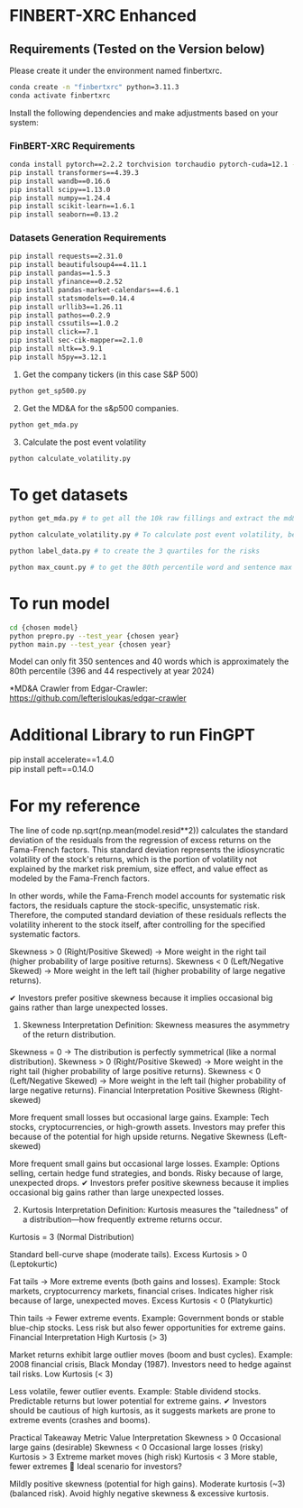 # FINBERT-XRC Enhanced

## Requirements (Tested on the Version below)
Please create it under the environment named finbertxrc.
```bash
conda create -n "finbertxrc" python=3.11.3
conda activate finbertxrc
```
Install the following dependencies and make adjustments based on your system:
### FinBERT-XRC Requirements
```bash
conda install pytorch==2.2.2 torchvision torchaudio pytorch-cuda=12.1 -c pytorch -c nvidia
pip install transformers==4.39.3
pip install wandb==0.16.6
pip install scipy==1.13.0
pip install numpy==1.24.4
pip install scikit-learn==1.6.1
pip install seaborn==0.13.2
```
### Datasets Generation Requirements
```bash
pip install requests==2.31.0
pip install beautifulsoup4==4.11.1
pip install pandas==1.5.3
pip install yfinance==0.2.52
pip install pandas-market-calendars==4.6.1
pip install statsmodels==0.14.4
pip install urllib3==1.26.11
pip install pathos==0.2.9
pip install cssutils==1.0.2
pip install click==7.1
pip install sec-cik-mapper==2.1.0
pip install nltk==3.9.1
pip install h5py==3.12.1
```


1. Get the company tickers (in this case S&P 500)
```bash
python get_sp500.py
```
2. Get the MD&A for the s&p500 companies.
```bash
python get_mda.py
```
3. Calculate the post event volatility
```bash
python calculate_volatility.py
```

# To get datasets
```bash
python get_mda.py # to get all the 10k raw fillings and extract the md&a

python calculate_volatility.py # To calculate post event volatility, better to do it 2 seperate times or else yfinance will block you

python label_data.py # to create the 3 quartiles for the risks

python max_count.py # to get the 80th percentile word and sentence max value
```

# To run model
```bash
cd {chosen model}
python prepro.py --test_year {chosen year}
python main.py --test_year {chosen year}
```

Model can only fit 350 sentences and 40 words which is approximately the 80th percentile (396 and 44 respectively at year 2024)

*MD&A Crawler from Edgar-Crawler:
https://github.com/lefterisloukas/edgar-crawler

# Additional Library to run FinGPT
pip install accelerate==1.4.0 \
pip install peft==0.14.0
# For my reference

The line of code np.sqrt(np.mean(model.resid**2)) calculates the standard deviation of the residuals from the regression of excess returns on the Fama-French factors. This standard deviation represents the idiosyncratic volatility of the stock's returns, which is the portion of volatility not explained by the market risk premium, size effect, and value effect as modeled by the Fama-French factors.

In other words, while the Fama-French model accounts for systematic risk factors, the residuals capture the stock-specific, unsystematic risk. Therefore, the computed standard deviation of these residuals reflects the volatility inherent to the stock itself, after controlling for the specified systematic factors.


Skewness > 0 (Right/Positive Skewed) → More weight in the right tail (higher probability of large positive returns).
Skewness < 0 (Left/Negative Skewed) → More weight in the left tail (higher probability of large negative returns).

✔ Investors prefer positive skewness because it implies occasional big gains rather than large unexpected losses.

1. Skewness Interpretation
Definition: Skewness measures the asymmetry of the return distribution.

Skewness = 0 → The distribution is perfectly symmetrical (like a normal distribution).
Skewness > 0 (Right/Positive Skewed) → More weight in the right tail (higher probability of large positive returns).
Skewness < 0 (Left/Negative Skewed) → More weight in the left tail (higher probability of large negative returns).
Financial Interpretation
Positive Skewness (Right-skewed)

More frequent small losses but occasional large gains.
Example: Tech stocks, cryptocurrencies, or high-growth assets.
Investors may prefer this because of the potential for high upside returns.
Negative Skewness (Left-skewed)

More frequent small gains but occasional large losses.
Example: Options selling, certain hedge fund strategies, and bonds.
Risky because of large, unexpected drops.
✔ Investors prefer positive skewness because it implies occasional big gains rather than large unexpected losses.

2. Kurtosis Interpretation
Definition: Kurtosis measures the "tailedness" of a distribution—how frequently extreme returns occur.

Kurtosis = 3 (Normal Distribution)

Standard bell-curve shape (moderate tails).
Excess Kurtosis > 0 (Leptokurtic)

Fat tails → More extreme events (both gains and losses).
Example: Stock markets, cryptocurrency markets, financial crises.
Indicates higher risk because of large, unexpected moves.
Excess Kurtosis < 0 (Platykurtic)

Thin tails → Fewer extreme events.
Example: Government bonds or stable blue-chip stocks.
Less risk but also fewer opportunities for extreme gains.
Financial Interpretation
High Kurtosis (> 3)

Market returns exhibit large outlier moves (boom and bust cycles).
Example: 2008 financial crisis, Black Monday (1987).
Investors need to hedge against tail risks.
Low Kurtosis (< 3)

Less volatile, fewer outlier events.
Example: Stable dividend stocks.
Predictable returns but lower potential for extreme gains.
✔ Investors should be cautious of high kurtosis, as it suggests markets are prone to extreme events (crashes and booms).

Practical Takeaway
Metric	Value	Interpretation
Skewness	> 0	Occasional large gains (desirable)
Skewness	< 0	Occasional large losses (risky)
Kurtosis	> 3	Extreme market moves (high risk)
Kurtosis	< 3	More stable, fewer extremes
📌 Ideal scenario for investors?

Mildly positive skewness (potential for high gains).
Moderate kurtosis (~3) (balanced risk).
Avoid highly negative skewness & excessive kurtosis.

